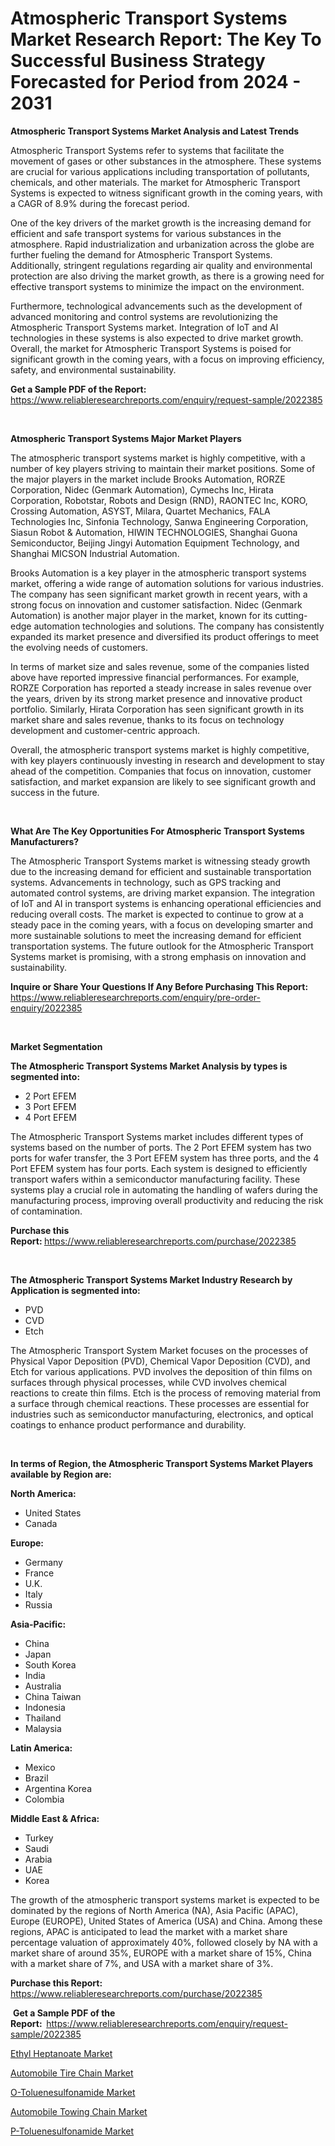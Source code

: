 <p><h1>Atmospheric Transport Systems Market Research Report: The Key To Successful Business Strategy Forecasted for Period from 2024 - 2031</h1></p><p><strong>Atmospheric Transport Systems Market Analysis and Latest Trends</strong></p>
<p><p>Atmospheric Transport Systems refer to systems that facilitate the movement of gases or other substances in the atmosphere. These systems are crucial for various applications including transportation of pollutants, chemicals, and other materials. The market for Atmospheric Transport Systems is expected to witness significant growth in the coming years, with a CAGR of 8.9% during the forecast period.</p><p>One of the key drivers of the market growth is the increasing demand for efficient and safe transport systems for various substances in the atmosphere. Rapid industrialization and urbanization across the globe are further fueling the demand for Atmospheric Transport Systems. Additionally, stringent regulations regarding air quality and environmental protection are also driving the market growth, as there is a growing need for effective transport systems to minimize the impact on the environment.</p><p>Furthermore, technological advancements such as the development of advanced monitoring and control systems are revolutionizing the Atmospheric Transport Systems market. Integration of IoT and AI technologies in these systems is also expected to drive market growth. Overall, the market for Atmospheric Transport Systems is poised for significant growth in the coming years, with a focus on improving efficiency, safety, and environmental sustainability.</p></p>
<p><strong>Get a Sample PDF of the Report:&nbsp;</strong> <a href="https://www.reliableresearchreports.com/enquiry/request-sample/2022385">https://www.reliableresearchreports.com/enquiry/request-sample/2022385</a></p>
<p>&nbsp;</p>
<p><strong>Atmospheric Transport Systems Major Market Players</strong></p>
<p><p>The atmospheric transport systems market is highly competitive, with a number of key players striving to maintain their market positions. Some of the major players in the market include Brooks Automation, RORZE Corporation, Nidec (Genmark Automation), Cymechs Inc, Hirata Corporation, Robotstar, Robots and Design (RND), RAONTEC Inc, KORO, Crossing Automation, ASYST, Milara, Quartet Mechanics, FALA Technologies Inc, Sinfonia Technology, Sanwa Engineering Corporation, Siasun Robot & Automation, HIWIN TECHNOLOGIES, Shanghai Guona Semiconductor, Beijing Jingyi Automation Equipment Technology, and Shanghai MICSON Industrial Automation.</p><p>Brooks Automation is a key player in the atmospheric transport systems market, offering a wide range of automation solutions for various industries. The company has seen significant market growth in recent years, with a strong focus on innovation and customer satisfaction. Nidec (Genmark Automation) is another major player in the market, known for its cutting-edge automation technologies and solutions. The company has consistently expanded its market presence and diversified its product offerings to meet the evolving needs of customers.</p><p>In terms of market size and sales revenue, some of the companies listed above have reported impressive financial performances. For example, RORZE Corporation has reported a steady increase in sales revenue over the years, driven by its strong market presence and innovative product portfolio. Similarly, Hirata Corporation has seen significant growth in its market share and sales revenue, thanks to its focus on technology development and customer-centric approach.</p><p>Overall, the atmospheric transport systems market is highly competitive, with key players continuously investing in research and development to stay ahead of the competition. Companies that focus on innovation, customer satisfaction, and market expansion are likely to see significant growth and success in the future.</p></p>
<p>&nbsp;</p>
<p><strong>What Are The Key Opportunities For Atmospheric Transport Systems Manufacturers?</strong></p>
<p><p>The Atmospheric Transport Systems market is witnessing steady growth due to the increasing demand for efficient and sustainable transportation systems. Advancements in technology, such as GPS tracking and automated control systems, are driving market expansion. The integration of IoT and AI in transport systems is enhancing operational efficiencies and reducing overall costs. The market is expected to continue to grow at a steady pace in the coming years, with a focus on developing smarter and more sustainable solutions to meet the increasing demand for efficient transportation systems. The future outlook for the Atmospheric Transport Systems market is promising, with a strong emphasis on innovation and sustainability.</p></p>
<p><strong>Inquire or Share Your Questions If Any Before Purchasing This Report:</strong> <a href="https://www.reliableresearchreports.com/enquiry/pre-order-enquiry/2022385">https://www.reliableresearchreports.com/enquiry/pre-order-enquiry/2022385</a></p>
<p>&nbsp;</p>
<p><strong>Market Segmentation</strong></p>
<p><strong>The Atmospheric Transport Systems Market Analysis by types is segmented into:</strong></p>
<p><ul><li>2 Port EFEM</li><li>3 Port EFEM</li><li>4 Port EFEM</li></ul></p>
<p><p>The Atmospheric Transport Systems market includes different types of systems based on the number of ports. The 2 Port EFEM system has two ports for wafer transfer, the 3 Port EFEM system has three ports, and the 4 Port EFEM system has four ports. Each system is designed to efficiently transport wafers within a semiconductor manufacturing facility. These systems play a crucial role in automating the handling of wafers during the manufacturing process, improving overall productivity and reducing the risk of contamination.</p></p>
<p><strong>Purchase this Report:&nbsp;</strong><a href="https://www.reliableresearchreports.com/purchase/2022385">https://www.reliableresearchreports.com/purchase/2022385</a></p>
<p>&nbsp;</p>
<p><strong>The Atmospheric Transport Systems Market Industry Research by Application is segmented into:</strong></p>
<p><ul><li>PVD</li><li>CVD</li><li>Etch</li></ul></p>
<p><p>The Atmospheric Transport System Market focuses on the processes of Physical Vapor Deposition (PVD), Chemical Vapor Deposition (CVD), and Etch for various applications. PVD involves the deposition of thin films on surfaces through physical processes, while CVD involves chemical reactions to create thin films. Etch is the process of removing material from a surface through chemical reactions. These processes are essential for industries such as semiconductor manufacturing, electronics, and optical coatings to enhance product performance and durability.</p></p>
<p>&nbsp;</p>
<p><strong>In terms of Region, the Atmospheric Transport Systems Market Players available by Region are:</strong></p>
<p>
    <p> <strong> North America: </strong>
        <ul>
            <li>United States</li>
            <li>Canada</li>
        </ul>
        </p> 
    <p> <strong> Europe: </strong>
        <ul>
            <li>Germany</li>
            <li>France</li>
            <li>U.K.</li>
            <li>Italy</li>
            <li>Russia</li>
        </ul>
        </p> 
    <p> <strong> Asia-Pacific: </strong>
        <ul>
            <li>China</li>
            <li>Japan</li>
            <li>South Korea</li>
            <li>India</li>
            <li>Australia</li>
            <li>China Taiwan</li>
            <li>Indonesia</li>
            <li>Thailand</li>
            <li>Malaysia</li>
        </ul>
        </p> 
    <p> <strong> Latin America: </strong>
        <ul>
            <li>Mexico</li>
            <li>Brazil</li>
            <li>Argentina Korea</li>
            <li>Colombia</li>
        </ul>
        </p> 
    <p> <strong> Middle East & Africa: </strong>
        <ul>
            <li>Turkey</li>
            <li>Saudi</li>
            <li>Arabia</li>
            <li>UAE</li>
            <li>Korea</li>
        </ul>
    </p>
    </p>
<p><p>The growth of the atmospheric transport systems market is expected to be dominated by the regions of North America (NA), Asia Pacific (APAC), Europe (EUROPE), United States of America (USA) and China. Among these regions, APAC is anticipated to lead the market with a market share percentage valuation of approximately 40%, followed closely by NA with a market share of around 35%, EUROPE with a market share of 15%, China with a market share of 7%, and USA with a market share of 3%.</p></p>
<p><strong>Purchase this Report: </strong><a href="https://www.reliableresearchreports.com/purchase/2022385">https://www.reliableresearchreports.com/purchase/2022385</a></p>
<p>&nbsp;<strong>Get a Sample PDF of the Report:&nbsp;&nbsp;</strong><a href="https://www.reliableresearchreports.com/enquiry/request-sample/2022385">https://www.reliableresearchreports.com/enquiry/request-sample/2022385</a></p>
<p><strong></strong></p>
<p><p><a href="https://invited-way-688.notion.site/Ethyl-Heptanoate-Market-Size-Market-Trends-and-Growth-Outlook-forecasted-for-period-from-2024-to-2-44f60c6aab2349b5ba335b423ee70a81">Ethyl Heptanoate Market</a></p><p><a href="https://view.publitas.com/reportprime-1/automobile-tire-chain-market-furnish-information-about-market-size-market-share-market-dynamics-and-projections-spanning-from-2024-to-2031/">Automobile Tire Chain Market</a></p><p><a href="https://butternut-bug-553.notion.site/O-Toluenesulfonamide-Market-A-Comprehensive-Report-of-its-Market-Share-Growth-Trends-2024-2031-4848159e0a354ba994bfb4c22fe88368">O-Toluenesulfonamide Market</a></p><p><a href="https://view.publitas.com/reportprime-1/automobile-towing-chain-market-share-market-new-trends-analysis-report-by-type-by-application-by-end-use-by-region-and-segment-forecasts-2024-2031/">Automobile Towing Chain Market</a></p><p><a href="https://mire-aunt-385.notion.site/Global-P-Toluenesulfonamide-Market-by-Types-Applications-and-Major-Players-with-Regional-Growth-R-b29ccaa0739140b9b7d5d4222a31067a">P-Toluenesulfonamide Market</a></p></p>